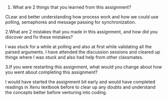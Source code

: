 1. What are 2 things that you learned from this assignment?

CLear and better understanding how process work and how we could use polling, semaphores and message passing for  synchronization.


2.What are 2 mistakes that you made in this assignment, and how did you discover and fix these mistakes?


I was stuck for a while at polling and also at first while validating all the parsed arguments. I have attended the discussion sessions and cleared up things where I was stuck and also 
had help from other classmates.


3.If you were restarting this assignment, what would you change about how you went about completing this assignment?

I would have started the assignment bit early and would have completed readings in Xenu textbook before to clear up any doubts and understand the concepts better before venturing into
 coding.  
